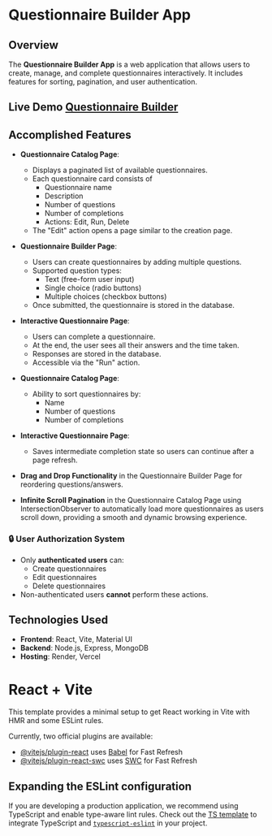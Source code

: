 # Questionnaire Builder App

## Overview
The **Questionnaire Builder App** is a web application that allows users to create, manage, and complete questionnaires interactively. It includes features for sorting, pagination, and user authentication.

## Live Demo [Questionnaire Builder](https://questionnaire-builder-frontend.vercel.app/)

## Accomplished Features

- **Questionnaire Catalog Page**:
  - Displays a paginated list of available questionnaires.
  - Each questionnaire card consists of
    - Questionnaire name
    - Description
    - Number of questions
    - Number of completions
    - Actions: Edit, Run, Delete
  - The "Edit" action opens a page similar to the creation page.

- **Questionnaire Builder Page**:
  - Users can create questionnaires by adding multiple questions.
  - Supported question types:
    - Text (free-form user input)
    - Single choice (radio buttons)
    - Multiple choices (checkbox buttons)
  - Once submitted, the questionnaire is stored in the database.

- **Interactive Questionnaire Page**:
  - Users can complete a questionnaire.
  - At the end, the user sees all their answers and the time taken.
  - Responses are stored in the database.
  - Accessible via the "Run" action.

- **Questionnaire Catalog Page**:
  - Ability to sort questionnaires by:
    - Name
    - Number of questions
    - Number of completions
  
- **Interactive Questionnaire Page**:
  - Saves intermediate completion state so users can continue after a page refresh.

- **Drag and Drop Functionality** in the Questionnaire Builder Page for reordering questions/answers.

- **Infinite Scroll Pagination** in the Questionnaire Catalog Page using IntersectionObserver to automatically load more questionnaires as users scroll down, providing a smooth and dynamic browsing experience.

### 🔒 User Authorization System
- Only **authenticated users** can:
  - Create questionnaires
  - Edit questionnaires
  - Delete questionnaires
- Non-authenticated users **cannot** perform these actions.

## Technologies Used
- **Frontend**: React, Vite, Material UI
- **Backend**: Node.js, Express, MongoDB
- **Hosting**: Render, Vercel



# React + Vite

This template provides a minimal setup to get React working in Vite with HMR and some ESLint rules.

Currently, two official plugins are available:

- [@vitejs/plugin-react](https://github.com/vitejs/vite-plugin-react/blob/main/packages/plugin-react/README.md) uses [Babel](https://babeljs.io/) for Fast Refresh
- [@vitejs/plugin-react-swc](https://github.com/vitejs/vite-plugin-react-swc) uses [SWC](https://swc.rs/) for Fast Refresh

## Expanding the ESLint configuration

If you are developing a production application, we recommend using TypeScript and enable type-aware lint rules. Check out the [TS template](https://github.com/vitejs/vite/tree/main/packages/create-vite/template-react-ts) to integrate TypeScript and [`typescript-eslint`](https://typescript-eslint.io) in your project.
